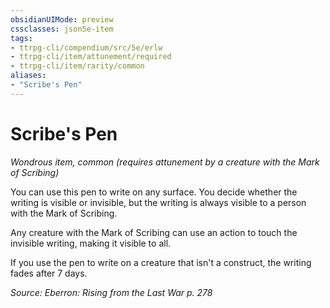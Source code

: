 ```yaml
---
obsidianUIMode: preview
cssclasses: json5e-item
tags:
- ttrpg-cli/compendium/src/5e/erlw
- ttrpg-cli/item/attunement/required
- ttrpg-cli/item/rarity/common
aliases: 
- "Scribe's Pen"
---
```

# Scribe's Pen
*Wondrous item, common (requires attunement by a creature with the Mark of Scribing)*  


You can use this pen to write on any surface. You decide whether the writing is visible or invisible, but the writing is always visible to a person with the Mark of Scribing.

Any creature with the Mark of Scribing can use an action to touch the invisible writing, making it visible to all.

If you use the pen to write on a creature that isn't a construct, the writing fades after 7 days.

*Source: Eberron: Rising from the Last War p. 278*